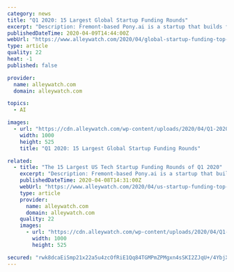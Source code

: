 ```yaml
---
category: news
title: "Q1 2020: 15 Largest Global Startup Funding Rounds"
excerpt: "Description: Fremont-based Pony.ai is a startup that builds full-stack autonomous driving solutions. Founded by James Peng and Tiancheng Lou in 2016, Pony.ai has now raised a total of $726.0M in total equity funding and is backed by investors that include ..."
publishedDateTime: 2020-04-09T14:44:00Z
webUrl: "https://www.alleywatch.com/2020/04/global-startup-funding-top-largest-q1-2020-vc/9/"
type: article
quality: 22
heat: -1
published: false

provider:
  name: alleywatch.com
  domain: alleywatch.com

topics:
  - AI

images:
  - url: "https://cdn.alleywatch.com/wp-content/uploads/2020/04/Q1-2020-top-startup-global-funding-rounds.jpg"
    width: 1000
    height: 525
    title: "Q1 2020: 15 Largest Global Startup Funding Rounds"

related:
  - title: "The 15 Largest US Tech Startup Funding Rounds of Q1 2020"
    excerpt: "Description: Fremont-based Pony.ai is a startup that builds full-stack autonomous driving solutions. Founded by James Peng and Tiancheng Lou in 2016, Pony.ai has now raised a total of $726.0M in total equity funding and is backed by investors that include Toyota Motor Corporation, Eight Roads Ventures, Sequoia Capital, IDG Capital, and KUNLUN."
    publishedDateTime: 2020-04-08T14:31:00Z
    webUrl: "https://www.alleywatch.com/2020/04/us-startup-funding-top-largest-q1-2020-vc/13/"
    type: article
    provider:
      name: alleywatch.com
      domain: alleywatch.com
    quality: 22
    images:
      - url: "https://cdn.alleywatch.com/wp-content/uploads/2020/04/Q1-2020-us-top-startup-fundings.jpg"
        width: 1000
        height: 525

secured: "rwk8dcaEiSmp21x22a5u4zcOfRiE1Qq84TGMPmZPMgxn4sSKI2ZJqU+/4YbjXnI8s26/zszy40IPd2XDlboT6m8huL1TiG8JQsNxgMd7E47zc1bSS/XyOBW4d1SgBIYUSisJsuE+piVz//ixFaVIfZm69CnHkHHxCk+Ydf1YLwPZtvh7mjrPA9VqzDuuI/V19KU5vCg1Z9eNobVf6AsIsqtYpn239B3yvZE9d5jsWpq8IHqtSWmjy0KBxyhFIZokWx0DMdz24HIVzHMrIxwvlyCgDYcZkiD+OXvPRP3M6gSHAK0T3wdtvaLndwYkPKvJhcQy/grGHt3HZuaatmv7YJykN6q5IV1AotHiySbZqjNAq9oWTKScLqV/2gkWaO7WmwTVG1HGeOuFFthN97VJ18xllKlTAhJIwwbmDrwjN45P88O+8OdelKsFhzyi4KCEuChG8NlpvCUNfcfgB/WKuZAy0ALNpRC+a3RFHHXVDCc=;6RMwaap7WHIAn9c7/7FbdQ=="
---
```


